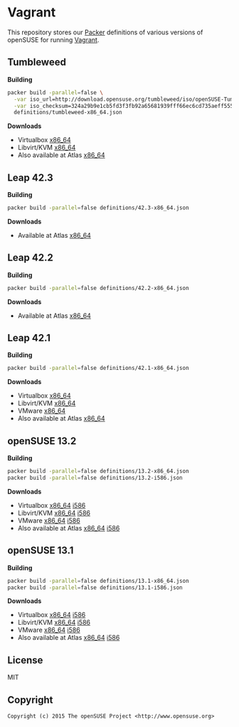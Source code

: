 # Vagrant

This repository stores our [Packer](https://www.packer.io) definitions of various
versions of openSUSE for running [Vagrant](https://www.vagrantup.com).


## Tumbleweed

**Building**

```bash
packer build -parallel=false \
  -var iso_url=http://download.opensuse.org/tumbleweed/iso/openSUSE-Tumbleweed-NET-x86_64-Snapshot20160529-Media.iso \
  -var iso_checksum=324a29b9e1cb5fd3f3fb92a65681939fff66ec6cd735aeff555a2bd7d4d495f0 \
  definitions/tumbleweed-x86_64.json
```

**Downloads**

* Virtualbox
  [x86_64](http://download.opensuse.org/vagrant/openSUSE-Tumbleweed-virtualbox-x86_64-1.0.1.box)
* Libvirt/KVM
  [x86_64](http://download.opensuse.org/vagrant/openSUSE-Tumbleweed-libvirt-x86_64-1.0.1.box)
* Also available at Atlas
  [x86_64](https://atlas.hashicorp.com/opensuse/boxes/openSUSE-Tumbleweed-x86_64)


## Leap 42.3

**Building**

```bash
packer build -parallel=false definitions/42.3-x86_64.json
```

**Downloads**

* Available at Atlas
  [x86_64](https://atlas.hashicorp.com/opensuse/boxes/openSUSE-42.3-x86_64)


## Leap 42.2

**Building**

```bash
packer build -parallel=false definitions/42.2-x86_64.json
```

**Downloads**

* Available at Atlas
  [x86_64](https://atlas.hashicorp.com/opensuse/boxes/openSUSE-42.2-x86_64)


## Leap 42.1

**Building**

```bash
packer build -parallel=false definitions/42.1-x86_64.json
```

**Downloads**

* Virtualbox
  [x86_64](http://download.opensuse.org/vagrant/openSUSE-42.1-virtualbox-x86_64-1.0.1.box)
* Libvirt/KVM
  [x86_64](http://download.opensuse.org/vagrant/openSUSE-42.1-libvirt-x86_64-1.0.1.box)
* VMware
  [x86_64](http://download.opensuse.org/vagrant/openSUSE-42.1-vmware-x86_64-1.0.1.box)
* Also available at Atlas
  [x86_64](https://atlas.hashicorp.com/opensuse/boxes/openSUSE-42.1-x86_64)


## openSUSE 13.2

**Building**

```bash
packer build -parallel=false definitions/13.2-x86_64.json
packer build -parallel=false definitions/13.2-i586.json
```

**Downloads**

* Virtualbox
  [x86_64](http://download.opensuse.org/vagrant/openSUSE-13.2-virtualbox-x86_64-1.0.1.box)
  [i586](http://download.opensuse.org/vagrant/openSUSE-13.2-virtualbox-i586-1.0.1.box)
* Libvirt/KVM
  [x86_64](http://download.opensuse.org/vagrant/openSUSE-13.2-libvirt-x86_64-1.0.1.box)
  [i586](http://download.opensuse.org/vagrant/openSUSE-13.2-libvirt-i586-1.0.1.box)
* VMware
  [x86_64](http://download.opensuse.org/vagrant/openSUSE-13.2-vmware-x86_64-1.0.1.box)
  [i586](http://download.opensuse.org/vagrant/openSUSE-13.2-vmware-i586-1.0.1.box)
* Also available at Atlas
  [x86_64](https://atlas.hashicorp.com/opensuse/boxes/openSUSE-13.2-x86_64)
  [i586](https://atlas.hashicorp.com/opensuse/boxes/openSUSE-13.2-i586)


## openSUSE 13.1

**Building**

```bash
packer build -parallel=false definitions/13.1-x86_64.json
packer build -parallel=false definitions/13.1-i586.json
```

**Downloads**

* Virtualbox
  [x86_64](http://download.opensuse.org/vagrant/openSUSE-13.1-virtualbox-x86_64-1.0.1.box)
  [i586](http://download.opensuse.org/vagrant/openSUSE-13.1-virtualbox-i586-1.0.1.box)
* Libvirt/KVM
  [x86_64](http://download.opensuse.org/vagrant/openSUSE-13.1-libvirt-x86_64-1.0.1.box)
  [i586](http://download.opensuse.org/vagrant/openSUSE-13.1-libvirt-i586-1.0.1.box)
* VMware
  [x86_64](http://download.opensuse.org/vagrant/openSUSE-13.1-vmware-x86_64-1.0.1.box)
  [i586](http://download.opensuse.org/vagrant/openSUSE-13.1-vmware-i586-1.0.1.box)
* Also available at Atlas
  [x86_64](https://atlas.hashicorp.com/opensuse/boxes/openSUSE-13.1-x86_64)
  [i586](https://atlas.hashicorp.com/opensuse/boxes/openSUSE-13.1-i586)


## License

MIT


## Copyright

```
Copyright (c) 2015 The openSUSE Project <http://www.opensuse.org>
```

